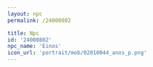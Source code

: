 ```yaml
---
layout: npc
permalink: /24000802

title: Npc
id: '24000802'
npc_name: 'Einos'
icon_url: 'portrait/mob/02010044_anos_p.png'
---
```

